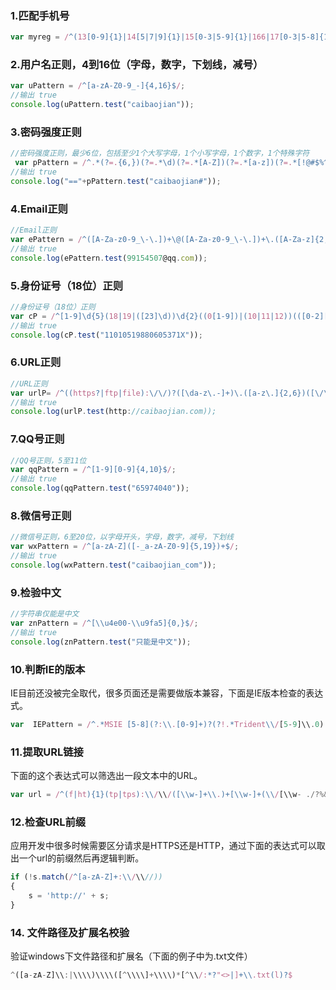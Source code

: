 ### 1.匹配手机号
```js
var myreg = /^(13[0-9]{1}|14[5|7|9]{1}|15[0-3|5-9]{1}|166|17[0-3|5-8]{1}|18[0-9]{1}|19[8-9]{1}){1}\d{8}$/;
```

### 2.用户名正则，4到16位（字母，数字，下划线，减号）
```js
var uPattern = /^[a-zA-Z0-9_-]{4,16}$/;
//输出 true
console.log(uPattern.test("caibaojian"));
```

### 3.密码强度正则
```js
//密码强度正则，最少6位，包括至少1个大写字母，1个小写字母，1个数字，1个特殊字符
 var pPattern = /^.*(?=.{6,})(?=.*\d)(?=.*[A-Z])(?=.*[a-z])(?=.*[!@#$%^&*? ]).*$/;
//输出 true
console.log("=="+pPattern.test("caibaojian#"));
```

### 4.Email正则
```js
//Email正则
var ePattern = /^([A-Za-z0-9_\-\.])+\@([A-Za-z0-9_\-\.])+\.([A-Za-z]{2,4})$/;
//输出 true
console.log(ePattern.test(99154507@qq.com));
```

### 5.身份证号（18位）正则
```js
//身份证号（18位）正则
var cP = /^[1-9]\d{5}(18|19|([23]\d))\d{2}((0[1-9])|(10|11|12))(([0-2][1-9])|10|20|30|31)\d{3}[0-9Xx]$/;
//输出 true
console.log(cP.test("11010519880605371X"));
```

### 6.URL正则
```js
//URL正则
var urlP= /^((https?|ftp|file):\/\/)?([\da-z\.-]+)\.([a-z\.]{2,6})([\/\w \.-]*)*\/?$/;
//输出 true
console.log(urlP.test(http://caibaojian.com));
```

### 7.QQ号正则
```js
//QQ号正则，5至11位
var qqPattern = /^[1-9][0-9]{4,10}$/;
//输出 true
console.log(qqPattern.test("65974040"));
```

### 8.微信号正则
```js
//微信号正则，6至20位，以字母开头，字母，数字，减号，下划线
var wxPattern = /^[a-zA-Z]([-_a-zA-Z0-9]{5,19})+$/;
//输出 true
console.log(wxPattern.test("caibaojian_com"));
```

### 9.检验中文
```js
//字符串仅能是中文
var znPattern = /^[\\u4e00-\\u9fa5]{0,}$/;
//输出 true
console.log(znPattern.test("只能是中文"));
```

### 10.判断IE的版本
IE目前还没被完全取代，很多页面还是需要做版本兼容，下面是IE版本检查的表达式。
```js
var  IEPattern = /^.*MSIE [5-8](?:\\.[0-9]+)?(?!.*Trident\\/[5-9]\\.0).*$/;
```

### 11.提取URL链接
下面的这个表达式可以筛选出一段文本中的URL。
```js
var url = /^(f|ht){1}(tp|tps):\\/\\/([\\w-]+\\.)+[\\w-]+(\\/[\\w- ./?%&=]*)?/;
```

### 12.检查URL前缀
应用开发中很多时候需要区分请求是HTTPS还是HTTP，通过下面的表达式可以取出一个url的前缀然后再逻辑判断。
```js
if (!s.match(/^[a-zA-Z]+:\\/\\//))
{
    s = 'http://' + s;
}
```
### 14. 文件路径及扩展名校验
验证windows下文件路径和扩展名（下面的例子中为.txt文件）
```js
^([a-zA-Z]\\:|\\\\)\\\\([^\\\\]+\\\\)*[^\\/:*?"<>|]+\\.txt(l)?$
```